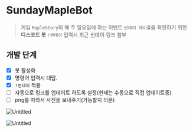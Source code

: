 # SundayMapleBot

> 게임 `MapleStory`의 매 주 일요일에 하는 이벤트 `썬데이 메이플`을 확인하기 위한 **디스코드 봇**
`!썬데이` 입력시 최근 썬데이 링크 첨부
> 

## 개발 단계

- [x]  봇 활성화
- [x]  명령어 입력시 대답.
- [x]  `!썬데이` 적용
- [ ]  자동으로 링크를 업데이트 하도록 설정(현재는 수동으로 직접 업데이트중)
- [ ]  png를 따와서 사진을 보내주기(가능할지 의문)

![Untitled](0725led.png)

![Untitled](0725led%201.png)

